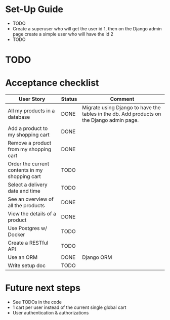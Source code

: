 # Set-Up Guide

* TODO
* Create a superuser who will get the user id 1, then on the Django admin page create a simple user who will have the id 2
* TODO

# TODO

# Acceptance checklist

| User Story | Status | Comment |
| --- | --- | --- |
| All my products in a database | DONE | Migrate using Django to have the tables in the db. Add products on the Django admin page.
| Add a product to my shopping cart | DONE | |
| Remove a product from my shopping cart | DONE | |
| Order the current contents in my shopping cart | TODO | |
| Select a delivery date and time | TODO | |
| See an overview of all the products | DONE | |
| View the details of a product | DONE | |
| Use Postgres w/ Docker | TODO | |
| Create a RESTful API | TODO | |
| Use an ORM | DONE | Django ORM |
| Write setup doc | TODO | |

# Future next steps

* See TODOs in the code
* 1 cart per user instead of the current single global cart
* User authentication & authorizations